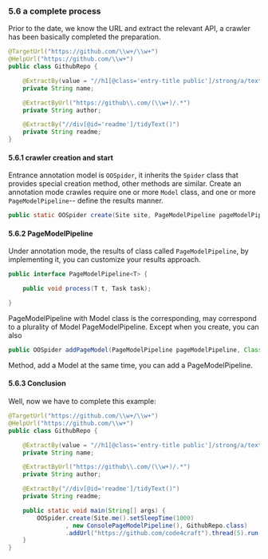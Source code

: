 ### 5.6 a complete process

Prior to the date, we know the URL and extract the relevant API, a crawler has been basically completed the preparation.

```java
@TargetUrl("https://github.com/\\w+/\\w+")
@HelpUrl("https://github.com/\\w+")
public class GithubRepo {

    @ExtractBy(value = "//h1[@class='entry-title public']/strong/a/text()", notNull = true)
    private String name;

    @ExtractByUrl("https://github\\.com/(\\w+)/.*")
    private String author;

    @ExtractBy("//div[@id='readme']/tidyText()")
    private String readme;
}
```
#### 5.6.1 crawler creation and start

Entrance annotation model is `OOSpider`, it inherits the `Spider` class that provides special creation method, other methods are similar. Create an annotation mode crawles require one or more `Model` class, and one or more `PageModelPipeline`-- define the results manner.

```java
public static OOSpider create(Site site, PageModelPipeline pageModelPipeline, Class... pageModels);
```

#### 5.6.2 PageModelPipeline

Under annotation mode, the results of class called `PageModelPipeline`, by implementing it, you can customize your results approach.
```java
public interface PageModelPipeline<T> {

    public void process(T t, Task task);

}
```

PageModelPipeline with Model class is the corresponding, may correspond to a plurality of Model PageModelPipeline. Except when you create, you can also

```java
public OOSpider addPageModel(PageModelPipeline pageModelPipeline, Class... pageModels)
```

Method, add a Model at the same time, you can add a PageModelPipeline.

#### 5.6.3 Conclusion

Well, now we have to complete this example:

```java
@TargetUrl("https://github.com/\\w+/\\w+")
@HelpUrl("https://github.com/\\w+")
public class GithubRepo {

    @ExtractBy(value = "//h1[@class='entry-title public']/strong/a/text()", notNull = true)
    private String name;

    @ExtractByUrl("https://github\\.com/(\\w+)/.*")
    private String author;

    @ExtractBy("//div[@id='readme']/tidyText()")
    private String readme;

    public static void main(String[] args) {
        OOSpider.create(Site.me().setSleepTime(1000)
                , new ConsolePageModelPipeline(), GithubRepo.class)
                .addUrl("https://github.com/code4craft").thread(5).run();
    }
}
```
